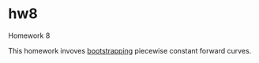 # hw8

Homework 8

This homework invoves [bootstrapping](https://github.com/keithalewis/papers/blob/master/bootstrap.pdf) 
piecewise constant forward curves.
